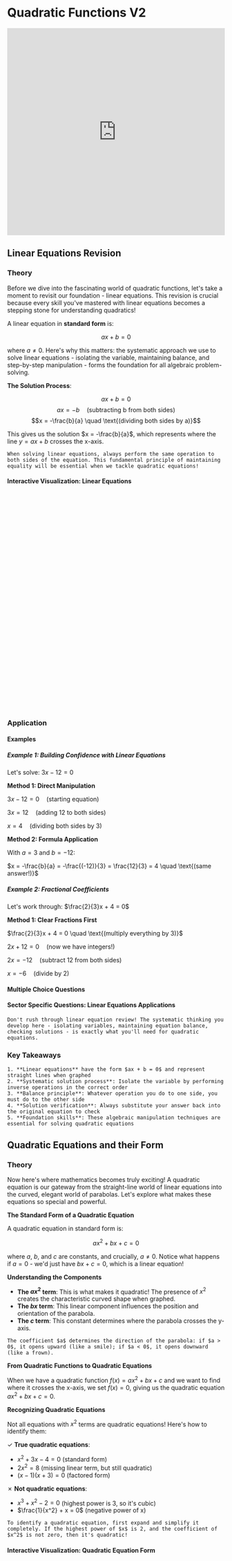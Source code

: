 # Quadratic Functions V2

<iframe 
    src="https://drive.google.com/file/d/1KQdEOxFP1FnUw8zJnDHHblAgbaGw_UCd/preview" 
    width="100%" 
    height="480" 
    frameborder="0" 
    allowfullscreen>
</iframe>

## Linear Equations Revision

### Theory

Before we dive into the fascinating world of quadratic functions, let's take a moment to revisit our foundation - linear equations. This revision is crucial because every skill you've mastered with linear equations becomes a stepping stone for understanding quadratics!

A linear equation in **standard form** is:

$$ax + b = 0$$

where $a \neq 0$. Here's why this matters: the systematic approach we use to solve linear equations - isolating the variable, maintaining balance, and step-by-step manipulation - forms the foundation for all algebraic problem-solving.

**The Solution Process**:

$$ax + b = 0$$
$$ax = -b \quad \text{(subtracting b from both sides)}$$
$$x = -\frac{b}{a} \quad \text{(dividing both sides by a)}$$

This gives us the solution $x = -\frac{b}{a}$, which represents where the line $y = ax + b$ crosses the x-axis.

```{tip}
When solving linear equations, always perform the same operation to both sides of the equation. This fundamental principle of maintaining equality will be essential when we tackle quadratic equations!
```

#### Interactive Visualization: Linear Equations

<div id="linear-equation-container" class="visualization-container" style="height: 500px;"></div>
<script>
document.addEventListener('DOMContentLoaded', function() {
    MathVisualizer.createGraphFromDescription('linear-equation-container', {
        boundingBox: [-5, 5, 5, -5],
        theme: 'light',
        useSequentialColors: true,
        infoBox: {
            title: "Linear Equation",
            lines: [
                {text: "y = ax + b", dynamic: false},
                {text: "a (slope): ${a}", dynamic: true},
                {text: "b (y-intercept): ${b}", dynamic: true},
                {text: "x-intercept: ${a !== 0 ? (-b/a).toFixed(2) : 'Undefined'}", dynamic: true}
            ],
            position: {top: 55, left: 20}
        },
        parametrizedFunctions: [
            {
                expression: 'a*x + b',
                title: 'Linear Function Explorer',
                parameters: {
                    a: { min: -3, max: 3, value: 1, step: 0.1 },
                    b: { min: -5, max: 5, value: 0, step: 0.1 }
                },
                features: []
            }
        ]
    });
});
</script>


### Application

#### Examples

##### Example 1: Building Confidence with Linear Equations
Let's solve: $3x - 12 = 0$

**Method 1: Direct Manipulation**

$3x - 12 = 0 \quad \text{(starting equation)}$

$3x = 12 \quad \text{(adding 12 to both sides)}$

$x = 4 \quad \text{(dividing both sides by 3)}$

**Method 2: Formula Application**

With $a = 3$ and $b = -12$:

$x = -\frac{b}{a} = -\frac{(-12)}{3} = \frac{12}{3} = 4 \quad \text{(same answer!)}$

##### Example 2: Fractional Coefficients
Let's work through: $\frac{2}{3}x + 4 = 0$

**Method 1: Clear Fractions First**

$\frac{2}{3}x + 4 = 0 \quad \text{(multiply everything by 3)}$

$2x + 12 = 0 \quad \text{(now we have integers!)}$

$2x = -12 \quad \text{(subtract 12 from both sides)}$

$x = -6 \quad \text{(divide by 2)}$

#### Multiple Choice Questions

<div id="linear-revision-adaptive-mcq" class="quiz-container"></div>

<script>
document.addEventListener('DOMContentLoaded', function() {
    const adaptiveMCQData = {
        title: "Linear Equations Adaptive Review",
        questions: [
            {
                text: "Solve for x: \\(5x - 15 = 0\\)",
                options: ["\\(x = -3\\)", "\\(x = 3\\)", "\\(x = -15\\)", "\\(x = 5\\)"],
                correctIndex: 1,
                option_explanations: [
                    "Incorrect. Check your signs when moving terms across the equals sign.",
                    "Correct! From \\(5x - 15 = 0\\), we get \\(5x = 15\\), so \\(x = 3\\). This demonstrates proper algebraic manipulation.",
                    "Incorrect. This appears to be a confusion between the constant term and the solution.",
                    "Incorrect. This is the coefficient of x, not the solution."
                ],
                main_topic_index: 0,
                chapter: "algebra",
                subtopic_weights: {
                    "0": 0.9,
                    "1": 0.1
                },
                difficulty_breakdown: {
                    conceptual: 0.2,
                    procedural: 0.4,
                    problem_solving: 0.1,
                    communication: 0.2,
                    memory: 0.3,
                    spatial: 0.0
                },
                overall_difficulty: 0.25,
                prerequisites: []
            }
        ]
    };
    
    if (typeof AdaptiveMCQQuiz !== 'undefined') {
        AdaptiveMCQQuiz.create('linear-revision-adaptive-mcq', adaptiveMCQData);
    } else {
        MCQQuiz.create('linear-revision-adaptive-mcq', adaptiveMCQData);
    }
});
</script>

#### Sector Specific Questions: Linear Equations Applications

<div id="linear-revision-identity-container"></div>

<script>
document.addEventListener('DOMContentLoaded', function() {
    const linearRevisionContent = {
        "title": "Linear Equations: Foundation Applications",
        "intro_content": `<p>Linear equations form the foundation of algebraic problem-solving across all fields. These applications show how the skills we're reviewing appear in real contexts.</p>`,
        "questions": [
            {
                "category": "scientific",
                "title": "Chemistry: Solution Concentration",
                "content": `<p>A chemist needs to find the concentration x (mol/L) when \\(3x - 0.6 = 0\\). What is the concentration?</p>`,
                "answer": `<p>Solving \\(3x - 0.6 = 0\\):</p>
                <p>\\(3x = 0.6\\) (adding 0.6 to both sides)</p>
                <p>\\(x = 0.2\\) mol/L (dividing by 3)</p>
                <p>The solution has a concentration of 0.2 mol/L.</p>`
            },
            {
                "category": "engineering",
                "title": "Electrical: Current Calculation",
                "content": `<p>In a circuit, the voltage equation gives us \\(2I + 8 = 0\\) where I is current in amperes. Find the current.</p>`,
                "answer": `<p>Solving \\(2I + 8 = 0\\):</p>
                <p>\\(2I = -8\\) (subtracting 8 from both sides)</p>
                <p>\\(I = -4\\) amperes (dividing by 2)</p>
                <p>The negative current indicates flow in the opposite direction to our assumed positive direction.</p>`
            },
            {
                "category": "financial",
                "title": "Economics: Break-even Analysis",
                "content": `<p>A company's profit equation is \\(P = 50x - 200\\). At what production level x does the company break even (P = 0)?</p>`,
                "answer": `<p>Setting \\(P = 0\\):</p>
                <p>\\(50x - 200 = 0\\)</p>
                <p>\\(50x = 200\\) (adding 200 to both sides)</p>
                <p>\\(x = 4\\) units (dividing by 50)</p>
                <p>The company breaks even at 4 units of production.</p>`
            },
            {
                "category": "creative",
                "title": "Design: Golden Ratio Approximation",
                "content": `<p>In a design project, we need to solve \\(8x - 13 = 0\\) to find a proportion that approximates the golden ratio. Find x.</p>`,
                "answer": `<p>Solving \\(8x - 13 = 0\\):</p>
                <p>\\(8x = 13\\) (adding 13 to both sides)</p>
                <p>\\(x = \\frac{13}{8} = 1.625\\) (dividing by 8)</p>
                <p>This ratio of 1.625 is close to the golden ratio φ ≈ 1.618, perfect for aesthetic design!</p>`
            }
        ]
    };
    MathQuestionModule.render(linearRevisionContent, 'linear-revision-identity-container');
});
</script>

```{warning}
Don't rush through linear equation review! The systematic thinking you develop here - isolating variables, maintaining equation balance, checking solutions - is exactly what you'll need for quadratic equations.
```

### Key Takeaways

```{important}
1. **Linear equations** have the form $ax + b = 0$ and represent straight lines when graphed
2. **Systematic solution process**: Isolate the variable by performing inverse operations in the correct order
3. **Balance principle**: Whatever operation you do to one side, you must do to the other side
4. **Solution verification**: Always substitute your answer back into the original equation to check
5. **Foundation skills**: These algebraic manipulation techniques are essential for solving quadratic equations
```

## Quadratic Equations and their Form

### Theory

Now here's where mathematics becomes truly exciting! A quadratic equation is our gateway from the straight-line world of linear equations into the curved, elegant world of parabolas. Let's explore what makes these equations so special and powerful.

**The Standard Form of a Quadratic Equation**

A quadratic equation in standard form is:

$$ax^2 + bx + c = 0$$

where $a$, $b$, and $c$ are constants, and crucially, $a \neq 0$. Notice what happens if $a = 0$ - we'd just have $bx + c = 0$, which is a linear equation!

**Understanding the Components**

- **The $ax^2$ term**: This is what makes it quadratic! The presence of $x^2$ creates the characteristic curved shape when graphed.
- **The $bx$ term**: This linear component influences the position and orientation of the parabola.
- **The $c$ term**: This constant determines where the parabola crosses the y-axis.

```{important}
The coefficient $a$ determines the direction of the parabola: if $a > 0$, it opens upward (like a smile); if $a < 0$, it opens downward (like a frown).
```

**From Quadratic Functions to Quadratic Equations**

When we have a quadratic function $f(x) = ax^2 + bx + c$ and we want to find where it crosses the x-axis, we set $f(x) = 0$, giving us the quadratic equation $ax^2 + bx + c = 0$.

**Recognizing Quadratic Equations**

Not all equations with $x^2$ terms are quadratic equations! Here's how to identify them:

✓ **True quadratic equations**:
- $x^2 + 3x - 4 = 0$ (standard form)
- $2x^2 = 8$ (missing linear term, but still quadratic)
- $(x-1)(x+3) = 0$ (factored form)

✗ **Not quadratic equations**:
- $x^3 + x^2 - 2 = 0$ (highest power is 3, so it's cubic)
- $\frac{1}{x^2} + x = 0$ (negative power of x)

```{tip}
To identify a quadratic equation, first expand and simplify it completely. If the highest power of $x$ is 2, and the coefficient of $x^2$ is not zero, then it's quadratic!
```

#### Interactive Visualization: Quadratic Equation Form

<div id="quadratic-form-container" class="visualization-container" style="height: 500px;"></div>

<script>
document.addEventListener('DOMContentLoaded', function() {
    MathVisualizer.createGraphFromDescription('quadratic-form-container', {
        boundingBox: [-5, 5, 5, -5],
        theme: 'light',
        useSequentialColors: true,
        
        infoBox: {
            title: "Quadratic Function",
            lines: [
                {text: "y = ax² + bx + c", dynamic: false},
                {text: "a: ${a}", dynamic: true},
                {text: "b: ${b}", dynamic: true},
                {text: "c: ${c}", dynamic: true},
                {text: "Vertex: (${-b/(2*a)}, ${c-b*b/(4*a)})", dynamic: true}
            ],
            position: {top: 55, left: 20}
        },
        
        parametrizedFunctions: [
            {
                expression: 'a*x^2 + b*x + c',
                title: 'Quadratic Function Explorer',
                parameters: {
                    a: { min: -2, max: 2, value: 1, step: 0.1 },
                    b: { min: -5, max: 5, value: 0, step: 0.1 },
                    c: { min: -5, max: 5, value: 0, step: 0.1 }
                },
                features: ['zeros', 'extrema']
            }
        ]
    });
});
</script>


### Application

#### Examples

##### Example 1: Converting to Standard Form
Let's work through: $(2x - 1)(x + 3) = 5$

**Method 1: Expand then Rearrange**

$(2x - 1)(x + 3) = 5 \quad \text{(expand the left side)}$

$2x^2 + 6x - x - 3 = 5 \quad \text{(using FOIL method)}$

$2x^2 + 5x - 3 = 5 \quad \text{(combining like terms)}$

$2x^2 + 5x - 8 = 0 \quad \text{(subtracting 5 from both sides)}$

Now we have it in standard form with $a = 2$, $b = 5$, $c = -8$.

##### Example 2: Identifying Quadratic Equations  
Let's solve: Is $3x^2 + \frac{2}{x} - 1 = 0$ a quadratic equation?

**Method 1: Analyze the Terms**

$3x^2 + \frac{2}{x} - 1 = 0 \quad \text{(rewrite the fraction)}$

$3x^2 + 2x^{-1} - 1 = 0 \quad \text{(now we can see the powers clearly)}$

This equation contains $x^{-1}$ (a negative power), so it's not a quadratic equation. A true quadratic can only have non-negative integer powers of $x$, with the highest power being 2.

##### Example 3: Hidden Quadratic
Let's work through: $t^4 - 5t^2 + 6 = 0$

**Method 1: Substitution Technique**

$t^4 - 5t^2 + 6 = 0 \quad \text{(let } u = t^2 \text{)}$

$u^2 - 5u + 6 = 0 \quad \text{(now this is quadratic in } u \text{!)}$

This is a clever technique - by substituting $u = t^2$, we transform a quartic (4th degree) equation into a quadratic equation in terms of $u$.

#### Multiple Choice Questions

<div id="quadratic-form-adaptive-mcq" class="quiz-container"></div>

<script>
document.addEventListener('DOMContentLoaded', function() {
    const adaptiveMCQData = {
        title: "Quadratic Form Assessment",
        questions: [
            {
                text: "Which of the following is the standard form of a quadratic equation?",
                options: ["\\(y = mx + b\\)", "\\(ax^2 + bx + c = 0\\)", "\\(a^2 + b^2 = c^2\\)", "\\(\\frac{x}{a} + \\frac{y}{b} = 1\\)"],
                correctIndex: 1,
                option_explanations: [
                    "Incorrect. This is the slope-intercept form of a linear equation.",
                    "Correct! The standard form \\(ax^2 + bx + c = 0\\) where \\(a ≠ 0\\) is the foundation for all quadratic equation solving methods.",
                    "Incorrect. This is the Pythagorean theorem, used in geometry.",
                    "Incorrect. This is the intercept form of a line."
                ],
                main_topic_index: 2,
                chapter: "algebra",
                subtopic_weights: {
                    "2": 1.0
                },
                difficulty_breakdown: {
                    conceptual: 0.3,
                    procedural: 0.1,
                    problem_solving: 0.0,
                    communication: 0.4,
                    memory: 0.5,
                    spatial: 0.0
                },
                overall_difficulty: 0.22,
                prerequisites: [0]
            },
            {
                text: "Convert \\((x-2)(x+5) = 7\\) to standard form.",
                options: ["\\(x^2 + 3x - 10 = 7\\)", "\\(x^2 + 3x - 17 = 0\\)", "\\(x^2 + 3x + 3 = 0\\)", "\\(x^2 - 3x - 17 = 0\\)"],
                correctIndex: 1,
                option_explanations: [
                    "Incorrect. You expanded correctly but forgot to move the 7 to the left side.",
                    "Correct! Expanding gives \\(x^2 + 3x - 10 = 7\\), then subtracting 7 from both sides gives \\(x^2 + 3x - 17 = 0\\).",
                    "Incorrect. Check your expansion: \\((x-2)(x+5) = x^2 + 5x - 2x - 10 = x^2 + 3x - 10\\).",
                    "Incorrect. The middle term should be +3x, not -3x."
                ],
                main_topic_index: 2,
                chapter: "algebra", 
                subtopic_weights: {
                    "2": 0.7,
                    "0": 0.3
                },
                difficulty_breakdown: {
                    conceptual: 0.3,
                    procedural: 0.6,
                    problem_solving: 0.4,
                    communication: 0.2,
                    memory: 0.3,
                    spatial: 0.0
                },
                overall_difficulty: 0.35,
                prerequisites: [0]
            }
        ]
    };
    
    if (typeof AdaptiveMCQQuiz !== 'undefined') {
        AdaptiveMCQQuiz.create('quadratic-form-adaptive-mcq', adaptiveMCQData);
    } else {
        MCQQuiz.create('quadratic-form-adaptive-mcq', adaptiveMCQData);
    }
});
</script>

#### Sector Specific Questions: Quadratic Form Applications

<div id="quadratic-form-identity-container"></div>

<script>
document.addEventListener('DOMContentLoaded', function() {
    const quadraticFormContent = {
        "title": "Quadratic Equation Form: Real-World Recognition",
        "intro_content": `<p>Recognizing when a problem leads to a quadratic equation is a crucial skill. These applications show how quadratic forms appear naturally in various fields.</p>`,
        "questions": [
            {
                "category": "scientific",
                "title": "Physics: Projectile Motion",
                "content": `<p>A ball's height equation is \\(h = -4.9t^2 + 20t + 2\\). To find when it hits the ground, we set h = 0. Write this in standard form.</p>`,
                "answer": `<p>Setting \\(h = 0\\):</p>
                <p>\\(-4.9t^2 + 20t + 2 = 0\\)</p>
                <p>This is already in standard form with:</p>
                <p>\\(a = -4.9\\), \\(b = 20\\), \\(c = 2\\)</p>
                <p>The negative coefficient of \\(t^2\\) confirms this models projectile motion under gravity.</p>`
            },
            {
                "category": "engineering",
                "title": "Structural: Beam Deflection",
                "content": `<p>A beam's deflection follows \\(d = 0.001x^2 - 0.1x\\) where x is distance. To find zero deflection points, convert to standard form.</p>`,
                "answer": `<p>Setting \\(d = 0\\):</p>
                <p>\\(0.001x^2 - 0.1x = 0\\)</p>
                <p>\\(0.001x^2 - 0.1x + 0 = 0\\)</p>
                <p>Standard form: \\(a = 0.001\\), \\(b = -0.1\\), \\(c = 0\\)</p>
                <p>Note that \\(c = 0\\) means the beam has zero deflection at x = 0.</p>`
            },
            {
                "category": "financial",
                "title": "Economics: Revenue Optimization",
                "content": `<p>Revenue follows \\(R = p(100 - 2p)\\) where p is price. To find break-even (R = 50), write the resulting equation in standard form.</p>`,
                "answer": `<p>First expand: \\(R = 100p - 2p^2\\)</p>
                <p>Setting \\(R = 50\\):</p>
                <p>\\(100p - 2p^2 = 50\\)</p>
                <p>\\(-2p^2 + 100p - 50 = 0\\)</p>
                <p>Standard form: \\(a = -2\\), \\(b = 100\\), \\(c = -50\\)</p>
                <p>We can simplify by dividing by -2: \\(p^2 - 50p + 25 = 0\\)</p>`
            },
            {
                "category": "creative",
                "title": "Art: Parabolic Garden Design",
                "content": `<p>An artist designs a parabolic garden border where width w and length l follow \\(w = l^2 - 6l + 9\\). To find when w = 1, write in standard form.</p>`,
                "answer": `<p>Setting \\(w = 1\\):</p>
                <p>\\(l^2 - 6l + 9 = 1\\)</p>
                <p>\\(l^2 - 6l + 9 - 1 = 0\\)</p>
                <p>\\(l^2 - 6l + 8 = 0\\)</p>
                <p>Standard form: \\(a = 1\\), \\(b = -6\\), \\(c = 8\\)</p>
                <p>This equation will help find the garden dimensions for the desired width.</p>`
            }
        ]
    };
    MathQuestionModule.render(quadraticFormContent, 'quadratic-form-identity-container');
});
</script>

```{note}
The standard form $ax^2 + bx + c = 0$ is more than just a format - it's the launching pad for all quadratic solution methods. Getting comfortable with converting equations to this form will save you time and reduce errors throughout this topic.
```

### Key Takeaways

```{important}
1. **Standard form** is $ax^2 + bx + c = 0$ where $a ≠ 0$ is the essential requirement
2. **Coefficient significance**: $a$ determines parabola direction, $b$ affects position, $c$ is the y-intercept
3. **Conversion skills**: Always expand, simplify, and rearrange to get equations in standard form
4. **Recognition patterns**: Look for $x^2$ as the highest power with integer exponents only
5. **Foundation for solutions**: Standard form enables all quadratic solving methods
6. **Real-world appearance**: Quadratic equations naturally model projectile motion, optimization, and curved relationships
```

## Factorizing Quadratic Equations by Inspection

### Theory

Now let's explore one of the most elegant methods for solving quadratic equations - factorization by inspection! This method is like finding the perfect key for a lock - when it works, it's incredibly satisfying and efficient.

**The Foundation: Zero Product Property**

The power of factorization lies in a fundamental property: if $A \times B = 0$, then either $A = 0$ or $B = 0$ (or both). This means if we can write our quadratic as a product of two factors equal to zero, we can solve it immediately!

**When $a = 1$: The Simpler Case**

For equations like $x^2 + bx + c = 0$, we look for two numbers that:
- **Multiply** to give $c$ (the constant term)
- **Add** to give $b$ (the coefficient of $x$)

If we find such numbers $p$ and $q$, then:
$$x^2 + bx + c = (x + p)(x + q)$$

**When $a ≠ 1$: The Challenging Case** 

For equations like $ax^2 + bx + c = 0$ where $a ≠ 1$, we look for two numbers that:
- **Multiply** to give $ac$ (product of first and last coefficients)
- **Add** to give $b$ (the middle coefficient)

```{tip}
Start with factorization when you see "nice" integer coefficients, especially when $a = 1$. This method is often the fastest when it works!
```

**Strategic Approach**

1. **Check for common factors first** - factor out any common terms
2. **Identify the type** - is $a = 1$ or $a ≠ 1$?
3. **Find the number pair** using the appropriate rule
4. **Write the factors** and solve using the zero product property
5. **Always verify** your solutions in the original equation

```{warning}
Factorization doesn't always work with integer factors! If you can't find suitable integers quickly, move to completing the square or the quadratic formula.
```


### Application

#### Examples

##### Example 1: Factorization when $a = 1$
Let's solve: $x^2 + 7x + 12 = 0$

**Method 1: Find the Number Pair**

We need two numbers that multiply to 12 and add to 7.

$x^2 + 7x + 12 = 0 \quad \text{(factors of 12: 1×12, 2×6, 3×4)}$

$x^2 + 7x + 12 = 0 \quad \text{(which pair adds to 7? That's 3 and 4!)}$

$(x + 3)(x + 4) = 0 \quad \text{(factored form)}$

$x + 3 = 0 \text{ or } x + 4 = 0 \quad \text{(zero product property)}$

$x = -3 \text{ or } x = -4 \quad \text{(our solutions)}$

##### Example 2: Factorization when $a ≠ 1$
Let's work through: $6x^2 + 7x + 2 = 0$

**Method 1: Find Factors of $ac$**

We need two numbers that multiply to $ac = 6 × 2 = 12$ and add to $b = 7$.

$6x^2 + 7x + 2 = 0 \quad \text{(factors of 12: 1×12, 2×6, 3×4)}$

$6x^2 + 7x + 2 = 0 \quad \text{(which pair adds to 7? That's 3 and 4!)}$

$6x^2 + 3x + 4x + 2 = 0 \quad \text{(split the middle term)}$

$3x(2x + 1) + 2(2x + 1) = 0 \quad \text{(factor by grouping)}$

$(3x + 2)(2x + 1) = 0 \quad \text{(factored form)}$

$3x + 2 = 0 \text{ or } 2x + 1 = 0 \quad \text{(zero product property)}$

$x = -\frac{2}{3} \text{ or } x = -\frac{1}{2} \quad \text{(our solutions)}$

##### Example 3: When Factorization Doesn't Work Nicely
Let's solve: $x^2 + 3x + 1 = 0$

**Method 1: Attempt Factorization**

We need two numbers that multiply to 1 and add to 3.

$x^2 + 3x + 1 = 0 \quad \text{(factors of 1: only 1×1)}$

$x^2 + 3x + 1 = 0 \quad \text{(but 1 + 1 = 2, not 3!)}$

Since we can't find integer factors, this equation requires the quadratic formula or completing the square. This shows that factorization has limitations!

#### Multiple Choice Questions

<div id="factorization-adaptive-mcq" class="quiz-container"></div>

<script>
document.addEventListener('DOMContentLoaded', function() {
    const adaptiveMCQData = {
        title: "Factorization Method Assessment",
        questions: [
            {
                text: "Solve by factorization: \\(x^2 - 5x + 6 = 0\\)",
                options: ["\\(x = 2\\) or \\(x = 3\\)", "\\(x = -2\\) or \\(x = -3\\)", "\\(x = 1\\) or \\(x = 6\\)", "\\(x = -1\\) or \\(x = -6\\)"],
                correctIndex: 0,
                option_explanations: [
                    "Correct! We need two numbers that multiply to 6 and add to -5. That's -2 and -3, giving us \\((x-2)(x-3) = 0\\), so \\(x = 2\\) or \\(x = 3\\).",
                    "Incorrect. Check the signs carefully. When factoring \\(x^2 - 5x + 6\\), we get \\((x-2)(x-3)\\), not \\((x+2)(x+3)\\).",
                    "Incorrect. While 1×6 = 6, we need the numbers to add to -5, and 1 + 6 = 7.",
                    "Incorrect. These would give us \\((x+1)(x+6) = x^2 + 7x + 6\\), which is different from our equation."
                ],
                main_topic_index: 6,
                chapter: "algebra",
                subtopic_weights: {
                    "6": 0.8,
                    "2": 0.2
                },
                difficulty_breakdown: {
                    conceptual: 0.4,
                    procedural: 0.5,
                    problem_solving: 0.5,
                    communication: 0.2,
                    memory: 0.3,
                    spatial: 0.0
                },
                overall_difficulty: 0.38,
                prerequisites: [0, 2]
            },
            {
                text: "Which quadratic can be factored as \\((2x-1)(x+3)\\)?",
                options: ["\\(2x^2 + 5x - 3 = 0\\)", "\\(2x^2 - 5x - 3 = 0\\)", "\\(2x^2 + 7x - 3 = 0\\)", "\\(2x^2 - 7x + 3 = 0\\)"],
                correctIndex: 0,
                option_explanations: [
                    "Correct! Expanding \\((2x-1)(x+3)\\) gives \\(2x^2 + 6x - x - 3 = 2x^2 + 5x - 3\\).",
                    "Incorrect. Check your expansion of \\((2x-1)(x+3)\\). The middle term should be +5x, not -5x.",
                    "Incorrect. This would require the middle term to be +7x, but \\((2x-1)(x+3)\\) gives +5x.",
                    "Incorrect. This has all wrong signs. Double-check your expansion using FOIL method."
                ],
                main_topic_index: 7,
                chapter: "algebra",
                subtopic_weights: {
                    "7": 0.6,
                    "6": 0.3,
                    "2": 0.1
                },
                difficulty_breakdown: {
                    conceptual: 0.3,
                    procedural: 0.6,
                    problem_solving: 0.4,
                    communication: 0.3,
                    memory: 0.4,
                    spatial: 0.0
                },
                overall_difficulty: 0.4,
                prerequisites: [2, 6]
            }
        ]
    };
    
    if (typeof AdaptiveMCQQuiz !== 'undefined') {
        AdaptiveMCQQuiz.create('factorization-adaptive-mcq', adaptiveMCQData);
    } else {
        MCQQuiz.create('factorization-adaptive-mcq', adaptiveMCQData);
    }
});
</script>

#### Sector Specific Questions: Factorization Applications

<div id="factorization-identity-container"></div>

<script>
document.addEventListener('DOMContentLoaded', function() {
    const factorizationContent = {
        "title": "Factorization Method: Practical Problem Solving",
        "intro_content": `<p>Factorization is particularly useful when problems naturally lead to "nice" integer solutions. These applications show when this elegant method shines.</p>`,
        "questions": [
            {
                "category": "scientific",
                "title": "Biology: Population Growth",
                "content": `<p>A bacterial population follows \\(P = t^2 + 8t + 15\\) (thousands) after t hours. When does the population reach 31 thousand?</p>`,
                "answer": `<p>Setting \\(P = 31\\):</p>
                <p>\\(t^2 + 8t + 15 = 31\\)</p>
                <p>\\(t^2 + 8t - 16 = 0\\)</p>
                <p>We need two numbers that multiply to -16 and add to 8. That's -2 and 8 won't work... Let's try a different approach since this doesn't factor nicely with integers.</p>
                <p>Actually, let me recalculate: \\(t^2 + 8t + 15 - 31 = t^2 + 8t - 16 = 0\\)</p>
                <p>This requires the quadratic formula, showing factorization's limitations in real-world problems.</p>`
            },
            {
                "category": "engineering",
                "title": "Mechanical: Area Optimization",
                "content": `<p>A rectangular component has area \\(A = x^2 + 5x + 6\\) cm². For what dimensions x does the area equal zero (theoretical boundary)?</p>`,
                "answer": `<p>Setting \\(A = 0\\):</p>
                <p>\\(x^2 + 5x + 6 = 0\\)</p>
                <p>We need two numbers that multiply to 6 and add to 5: that's 2 and 3.</p>
                <p>\\((x + 2)(x + 3) = 0\\)</p>
                <p>\\(x = -2\\) or \\(x = -3\\)</p>
                <p>Since dimensions can't be negative, this tells us the area function's mathematical behavior, helping engineers understand the component's design limits.</p>`
            },
            {
                "category": "financial",
                "title": "Business: Profit Analysis",
                "content": `<p>A company's profit model is \\(P = x^2 - 9x + 20\\) thousand euros for x hundred units. When is the profit zero (break-even)?</p>`,
                "answer": `<p>Setting \\(P = 0\\):</p>
                <p>\\(x^2 - 9x + 20 = 0\\)</p>
                <p>We need two numbers that multiply to 20 and add to -9: that's -4 and -5.</p>
                <p>\\((x - 4)(x - 5) = 0\\)</p>
                <p>\\(x = 4\\) or \\(x = 5\\)</p>
                <p>Break-even occurs at 400 units and 500 units. The company is profitable between these production levels.</p>`
            },
            {
                "category": "creative",
                "title": "Architecture: Arch Design",
                "content": `<p>A decorative arch follows \\(h = -x^2 + 6x - 8\\) meters high. At what horizontal positions x does the arch touch the ground (h = 0)?</p>`,
                "answer": `<p>Setting \\(h = 0\\):</p>
                <p>\\(-x^2 + 6x - 8 = 0\\)</p>
                <p>\\(x^2 - 6x + 8 = 0\\) (multiplying by -1)</p>
                <p>We need two numbers that multiply to 8 and add to -6: that's -2 and -4.</p>
                <p>\\((x - 2)(x - 4) = 0\\)</p>
                <p>\\(x = 2\\) or \\(x = 4\\)</p>
                <p>The arch touches the ground at x = 2m and x = 4m, creating a 2-meter span.</p>`
            }
        ]
    };
    MathQuestionModule.render(factorizationContent, 'factorization-identity-container');
});
</script>

```{seealso}
Factorization connects beautifully to polynomial theory and will reappear when you study cubic equations, rational functions, and even complex numbers. The zero product property is fundamental across all of algebra!
```

### Key Takeaways

```{important}
1. **Zero product property** is the foundation: if $A × B = 0$, then $A = 0$ or $B = 0$
2. **When $a = 1$**: Find two numbers that multiply to $c$ and add to $b$
3. **When $a ≠ 1$**: Find two numbers that multiply to $ac$ and add to $b$, then use grouping
4. **Efficiency advantage**: Factorization is the fastest method when it works with integer factors
5. **Limitation awareness**: Not all quadratics factor nicely - be ready to switch methods
6. **Always verify**: Check your solutions by substituting back into the original equation
```

## Deriving and Using the Quadratic Formula

### Theory

Welcome to one of mathematics' most powerful and reliable tools - the quadratic formula! This beautiful equation can solve ANY quadratic equation, making it the "universal key" for quadratic problems. Let's explore how this formula is born from completing the square and why it's so incredibly useful.

**The Journey to the Formula**

The quadratic formula doesn't just appear from nowhere - it's derived by completing the square on the general form $ax^2 + bx + c = 0$. Let's see this elegant derivation:

Starting with: $ax^2 + bx + c = 0$

$ax^2 + bx = -c \quad \text{(moving the constant)}$

$x^2 + \frac{b}{a}x = -\frac{c}{a} \quad \text{(dividing by a)}$

Now we complete the square by adding $\left(\frac{b}{2a}\right)^2$ to both sides:

$x^2 + \frac{b}{a}x + \left(\frac{b}{2a}\right)^2 = -\frac{c}{a} + \left(\frac{b}{2a}\right)^2$

$\left(x + \frac{b}{2a}\right)^2 = -\frac{c}{a} + \frac{b^2}{4a^2} \quad \text{(perfect square on left)}$

$\left(x + \frac{b}{2a}\right)^2 = \frac{-4ac + b^2}{4a^2} = \frac{b^2 - 4ac}{4a^2}$

Taking square roots of both sides:

$x + \frac{b}{2a} = \pm\frac{\sqrt{b^2 - 4ac}}{2a}$

$x = -\frac{b}{2a} \pm \frac{\sqrt{b^2 - 4ac}}{2a}$

**The Quadratic Formula**:

$$x = \frac{-b \pm \sqrt{b^2 - 4ac}}{2a}$$

```{important}
The quadratic formula $x = \frac{-b \pm \sqrt{b^2 - 4ac}}{2a}$ works for ANY quadratic equation in the form $ax^2 + bx + c = 0$ where $a ≠ 0$.
```

**Understanding the Components**

- **$-b$**: This centers the formula around the axis of symmetry
- **$\pm$**: This gives us both roots (the parabola typically crosses the x-axis at two points)
- **$b^2 - 4ac$**: This is the discriminant - it determines the nature of the roots
- **$2a$**: This accounts for the parabola's width and orientation

**When to Use the Quadratic Formula**

✓ **Always works** - unlike factorization, which only works for some equations
✓ **Decimal coefficients** - handles non-integer coefficients perfectly  
✓ **Irrational solutions** - gives exact answers using radicals
✓ **Complex solutions** - works even when solutions aren't real numbers

```{tip}
Memorize the quadratic formula! It's worth investing time to know it by heart: "x equals negative b plus or minus the square root of b squared minus four a c, all over two a."
```

#### Interactive Visualization: Quadratic Formula Explorer

<div id="quadratic-formula-container" class="visualization-container" style="height: 500px;"></div>

<script>
document.addEventListener('DOMContentLoaded', function() {
    MathVisualizer.createGraphFromDescription('quadratic-formula-container', {
        boundingBox: [-5, 5, 5, -5],
        theme: 'light',
        useSequentialColors: true,
        
        infoBox: {
            title: "Quadratic Formula",
            lines: [
                {text: "Equation: ax² + bx + c = 0", dynamic: false},
                {text: "a: ${a}", dynamic: true},
                {text: "b: ${b}", dynamic: true},
                {text: "c: ${c}", dynamic: true},
                {text: "Discriminant: ${b*b - 4*a*c}", dynamic: true},
                {text: "Roots: ${(-b+Math.sqrt(b*b-4*a*c))/(2*a)} and ${(-b-Math.sqrt(b*b-4*a*c))/(2*a)}", dynamic: true}
            ],
            position: {top: 55, left: 20}
        },
        
        parametrizedFunctions: [
            {
                expression: 'a*x^2 + b*x + c',
                title: 'Quadratic Formula Explorer',
                parameters: {
                    a: { min: -2, max: 2, value: 1, step: 0.1 },
                    b: { min: -5, max: 5, value: -2, step: 0.1 },
                    c: { min: -5, max: 5, value: -3, step: 0.1 }
                },
                features: ['zeros', 'extrema']
            }
        ]
    });
});
</script>


### Application

#### Examples

##### Example 1: Standard Application
Let's solve: $2x^2 + 5x - 3 = 0$

**Method 1: Apply the Quadratic Formula**

We identify: $a = 2$, $b = 5$, $c = -3$

$x = \frac{-b \pm \sqrt{b^2 - 4ac}}{2a} \quad \text{(substitute our values)}$

$x = \frac{-5 \pm \sqrt{5^2 - 4(2)(-3)}}{2(2)} \quad \text{(calculate discriminant)}$

$x = \frac{-5 \pm \sqrt{25 + 24}}{4} \quad \text{(simplify under radical)}$

$x = \frac{-5 \pm \sqrt{49}}{4} = \frac{-5 \pm 7}{4} \quad \text{(perfect square!)}$

$x = \frac{-5 + 7}{4} = \frac{2}{4} = \frac{1}{2} \text{ or } x = \frac{-5 - 7}{4} = \frac{-12}{4} = -3$

##### Example 2: Irrational Solutions
Let's work through: $x^2 + 4x + 1 = 0$

**Method 1: Quadratic Formula with Irrational Result**

We identify: $a = 1$, $b = 4$, $c = 1$

$x = \frac{-4 \pm \sqrt{4^2 - 4(1)(1)}}{2(1)} \quad \text{(substitute values)}$

$x = \frac{-4 \pm \sqrt{16 - 4}}{2} \quad \text{(calculate discriminant)}$

$x = \frac{-4 \pm \sqrt{12}}{2} \quad \text{(simplify radical)}$

$x = \frac{-4 \pm 2\sqrt{3}}{2} = -2 \pm \sqrt{3} \quad \text{(exact solutions)}$

So $x = -2 + \sqrt{3} \approx -0.27$ or $x = -2 - \sqrt{3} \approx -3.73$

##### Example 3: No Real Solutions  
Let's solve: $x^2 + 2x + 5 = 0$

**Method 1: Recognizing Complex Solutions**

We identify: $a = 1$, $b = 2$, $c = 5$

$x = \frac{-2 \pm \sqrt{2^2 - 4(1)(5)}}{2(1)} \quad \text{(substitute values)}$

$x = \frac{-2 \pm \sqrt{4 - 20}}{2} \quad \text{(calculate discriminant)}$

$x = \frac{-2 \pm \sqrt{-16}}{2} \quad \text{(negative under radical!)}$

Since we have $\sqrt{-16}$, this equation has no real solutions. The graph of $y = x^2 + 2x + 5$ never crosses the x-axis.

#### Multiple Choice Questions

<div id="quadratic-formula-adaptive-mcq" class="quiz-container"></div>

<script>
document.addEventListener('DOMContentLoaded', function() {
    const adaptiveMCQData = {
        title: "Quadratic Formula Mastery Assessment",
        questions: [
            {
                text: "Using the quadratic formula, solve \\(3x^2 - 7x + 2 = 0\\)",
                options: ["\\(x = \\frac{1}{3}\\) or \\(x = 2\\)", "\\(x = \\frac{7 \\pm \\sqrt{25}}{6}\\)", "\\(x = \\frac{7 \\pm 5}{6}\\)", "All of the above"],
                correctIndex: 3,
                option_explanations: [
                    "This is correct when simplified, but let's see the full working.",
                    "This shows the intermediate step correctly: \\(x = \\frac{7 \\pm \\sqrt{49-24}}{6} = \\frac{7 \\pm \\sqrt{25}}{6}\\)",
                    "This is the next step: \\(\\sqrt{25} = 5\\), so \\(x = \\frac{7 \\pm 5}{6}\\)",
                    "Correct! All options show different stages of the same correct solution: \\(x = \\frac{7+5}{6} = 2\\) or \\(x = \\frac{7-5}{6} = \\frac{1}{3}\\)"
                ],
                main_topic_index: 15,
                chapter: "algebra",
                subtopic_weights: {
                    "15": 0.8,
                    "14": 0.2
                },
                difficulty_breakdown: {
                    conceptual: 0.4,
                    procedural: 0.7,
                    problem_solving: 0.5,
                    communication: 0.4,
                    memory: 0.6,
                    spatial: 0.0
                },
                overall_difficulty: 0.52,
                prerequisites: [2, 14]
            },
            {
                text: "For which equation would the quadratic formula give complex (non-real) solutions?",
                options: ["\\(x^2 - 4x + 3 = 0\\)", "\\(x^2 - 4x + 4 = 0\\)", "\\(x^2 - 4x + 5 = 0\\)", "\\(x^2 - 4x + 2 = 0\\)"],
                correctIndex: 2,
                option_explanations: [
                    "Incorrect. Here \\(\\Delta = 16 - 12 = 4 > 0\\), giving two real solutions.",
                    "Incorrect. Here \\(\\Delta = 16 - 16 = 0\\), giving one repeated real solution.",
                    "Correct! Here \\(\\Delta = 16 - 20 = -4 < 0\\), so we get \\(\\sqrt{-4}\\) which leads to complex solutions.",
                    "Incorrect. Here \\(\\Delta = 16 - 8 = 8 > 0\\), giving two real (irrational) solutions."
                ],
                main_topic_index: 15,
                chapter: "algebra",
                subtopic_weights: {
                    "15": 0.6,
                    "17": 0.4
                },
                difficulty_breakdown: {
                    conceptual: 0.6,
                    procedural: 0.4,
                    problem_solving: 0.5,
                    communication: 0.3,
                    memory: 0.5,
                    spatial: 0.0
                },
                overall_difficulty: 0.47,
                prerequisites: [2, 17]
            }
        ]
    };
    
    if (typeof AdaptiveMCQQuiz !== 'undefined') {
        AdaptiveMCQQuiz.create('quadratic-formula-adaptive-mcq', adaptiveMCQData);
    } else {
        MCQQuiz.create('quadratic-formula-adaptive-mcq', adaptiveMCQData);
    }
});
</script>

#### Sector Specific Questions: Quadratic Formula Applications

<div id="quadratic-formula-identity-container"></div>

<script>
document.addEventListener('DOMContentLoaded', function() {
    const quadraticFormulaContent = {
        "title": "Quadratic Formula: Universal Problem Solver", 
        "intro_content": `<p>The quadratic formula's universal applicability makes it essential for real-world problems with complex coefficients or irrational solutions.</p>`,
        "questions": [
            {
                "category": "scientific",
                "title": "Chemistry: Reaction Kinetics", 
                "content": `<p>A reaction rate follows \\(0.5t^2 - 3t + 2.8 = 0\\) where t is time in minutes. When does the reaction reach equilibrium (rate = 0)?</p>`,
                "answer": `<p>Using the quadratic formula with \\(a = 0.5\\), \\(b = -3\\), \\(c = 2.8\\):</p>
                <p>\\(t = \\frac{3 \\pm \\sqrt{9 - 4(0.5)(2.8)}}{2(0.5)} = \\frac{3 \\pm \\sqrt{9 - 5.6}}{1}\\)</p>
                <p>\\(t = \\frac{3 \\pm \\sqrt{3.4}}{1} = 3 \\pm 1.84\\)</p>
                <p>\\(t = 4.84\\) minutes or \\(t = 1.16\\) minutes</p>
                <p>The reaction reaches equilibrium at two time points, showing a complex kinetic behavior.</p>`
            },
            {
                "category": "engineering",
                "title": "Aerospace: Trajectory Optimization",
                "content": `<p>A satellite's altitude adjustment requires solving \\(2.5h^2 + 15h - 100 = 0\\) where h is the change in height (km). Find the required adjustments.</p>`,
                "answer": `<p>Using the quadratic formula with \\(a = 2.5\\), \\(b = 15\\), \\(c = -100\\):</p>
                <p>\\(h = \\frac{-15 \\pm \\sqrt{225 - 4(2.5)(-100)}}{2(2.5)}\\)</p>
                <p>\\(h = \\frac{-15 \\pm \\sqrt{225 + 1000}}{5} = \\frac{-15 \\pm \\sqrt{1225}}{5}\\)</p>
                <p>\\(h = \\frac{-15 \\pm 35}{5}\\)</p>
                <p>\\(h = 4\\) km or \\(h = -10\\) km</p>
                <p>The satellite can adjust by +4 km or -10 km to achieve the desired orbital parameters.</p>`
            },
            {
                "category": "financial",
                "title": "Investment: Compound Growth",
                "content": `<p>An investment model gives \\(0.02r^2 + 0.5r - 12 = 0\\) where r is the annual return rate (%). Find the required return rates.</p>`,
                "answer": `<p>Using the quadratic formula with \\(a = 0.02\\), \\(b = 0.5\\), \\(c = -12\\):</p>
                <p>\\(r = \\frac{-0.5 \\pm \\sqrt{0.25 - 4(0.02)(-12)}}{2(0.02)}\\)</p>
                <p>\\(r = \\frac{-0.5 \\pm \\sqrt{0.25 + 0.96}}{0.04} = \\frac{-0.5 \\pm \\sqrt{1.21}}{0.04}\\)</p>
                <p>\\(r = \\frac{-0.5 \\pm 1.1}{0.04}\\)</p>
                <p>\\(r = 15\\)% or \\(r = -40\\)%</p>
                <p>A 15% return rate works; the -40% solution is economically meaningless, showing how math must be interpreted in context.</p>`
            },
            {
                "category": "creative",
                "title": "Photography: Lens Optimization",
                "content": `<p>A photographer's depth-of-field equation is \\(f^2 - 8f + 12.25 = 0\\) where f is the f-stop setting. Find the optimal f-stop values.</p>`,
                "answer": `<p>Using the quadratic formula with \\(a = 1\\), \\(b = -8\\), \\(c = 12.25\\):</p>
                <p>\\(f = \\frac{8 \\pm \\sqrt{64 - 4(1)(12.25)}}{2}\\)</p>
                <p>\\(f = \\frac{8 \\pm \\sqrt{64 - 49}}{2} = \\frac{8 \\pm \\sqrt{15}}{2}\\)</p>
                <p>\\(f = \\frac{8 \\pm 3.87}{2}\\)</p>
                <p>\\(f = 5.94\\) or \\(f = 2.06\\)</p>
                <p>The optimal f-stops are approximately f/2.1 and f/5.9, giving the photographer two distinct depth-of-field options.</p>`
            }
        ]
    };
    MathQuestionModule.render(quadraticFormulaContent, 'quadratic-formula-identity-container');
});
</script>

```{note}
The quadratic formula connects beautifully to many advanced topics: it leads naturally to complex numbers, connects to the discriminant (our next topic), and forms the foundation for understanding polynomial equations in general.
```

### Key Takeaways

```{important}
1. **Universal solver**: The quadratic formula $x = \frac{-b \pm \sqrt{b^2 - 4ac}}{2a}$ works for ANY quadratic equation
2. **Derived from completing the square**: Understanding the derivation helps you remember and trust the formula
3. **Handles all cases**: Works when factorization fails, especially with decimal coefficients or irrational solutions
4. **Exact answers**: Gives precise results using radicals rather than decimal approximations
5. **Memorization essential**: This formula is worth committing to memory for lifelong use
6. **Real-world power**: Indispensable for engineering, science, and complex problem-solving where "nice" integer solutions are rare
```

## The Discriminant and Nature of Roots

### Theory

Now let's explore the discriminant - a powerful mathematical detective that can tell us everything about a quadratic equation's solutions before we even solve it! The discriminant is the expression under the square root in the quadratic formula, and it holds the key to understanding the nature of solutions.

**The Discriminant Formula**

For any quadratic equation $ax^2 + bx + c = 0$, the discriminant is:

$$\Delta = b^2 - 4ac$$

(The symbol $\Delta$ is the Greek letter "delta," commonly used for the discriminant.)

**The Three Cases: A Complete Classification**

The discriminant completely determines what kinds of solutions we'll get:

**Case 1: $\Delta > 0$ (Positive Discriminant)**
- **Two distinct real roots**
- The parabola crosses the x-axis at two different points
- We get two different rational or irrational solutions
- Example: $x^2 - 5x + 6 = 0$ has $\Delta = 25 - 24 = 1 > 0$

**Case 2: $\Delta = 0$ (Zero Discriminant)**  
- **One repeated real root** (also called a "double root")
- The parabola touches the x-axis at exactly one point (the vertex)
- We get one solution that appears twice
- Example: $x^2 - 4x + 4 = 0$ has $\Delta = 16 - 16 = 0$

**Case 3: $\Delta < 0$ (Negative Discriminant)**
- **No real roots** (two complex conjugate roots)
- The parabola doesn't touch the x-axis at all
- We get complex solutions involving $i = \sqrt{-1}$
- Example: $x^2 + x + 1 = 0$ has $\Delta = 1 - 4 = -3 < 0$

```{important}
The discriminant $\Delta = b^2 - 4ac$ is like a mathematical crystal ball - it predicts the nature of solutions before you solve the equation!
```

**Special Case: Perfect Square Discriminants**

When $\Delta$ is a perfect square (like 0, 1, 4, 9, 16, ...), the quadratic equation has rational solutions. This often means the equation can be factored with integer coefficients!

**Geometric Interpretation**

The discriminant directly relates to the graph of $y = ax^2 + bx + c$:
- $\Delta > 0$: Graph crosses x-axis twice
- $\Delta = 0$: Graph touches x-axis once (vertex on x-axis)  
- $\Delta < 0$: Graph doesn't touch x-axis

```{tip}
Calculate the discriminant first when analyzing quadratic equations! It immediately tells you what type of solutions to expect and which solution method might be most efficient.
```

**Connection to Other Concepts**

The discriminant connects to several important ideas:
- **Factorization**: If $\Delta$ is a perfect square, factorization often works
- **Vertex**: When $\Delta = 0$, the vertex lies on the x-axis
- **Optimization**: In real-world problems, $\Delta = 0$ often represents optimal conditions
- **Complex numbers**: Negative discriminants introduce complex solutions

```{warning}
Be careful with signs when calculating $b^2 - 4ac$! The most common error is incorrectly handling negative values of $b$ or $c$.
```


### Application

#### Examples

##### Example 1: Analyzing Without Solving
Let's analyze: $2x^2 - 7x + 3 = 0$

**Method 1: Discriminant Analysis**

We identify: $a = 2$, $b = -7$, $c = 3$

$\Delta = b^2 - 4ac \quad \text{(apply discriminant formula)}$

$\Delta = (-7)^2 - 4(2)(3) \quad \text{(substitute values carefully)}$

$\Delta = 49 - 24 = 25 \quad \text{(calculate)}$

Since $\Delta = 25 > 0$ and $25 = 5^2$ (perfect square), this equation has two distinct rational roots. We know without solving that factorization will work nicely!

##### Example 2: Vertex on x-axis
Let's work through: $x^2 + 6x + 9 = 0$

**Method 1: Recognizing Special Cases**

We identify: $a = 1$, $b = 6$, $c = 9$

$\Delta = 6^2 - 4(1)(9) \quad \text{(calculate discriminant)}$

$\Delta = 36 - 36 = 0 \quad \text{(zero discriminant!)}$

Since $\Delta = 0$, this equation has one repeated real root. The parabola $y = x^2 + 6x + 9$ touches the x-axis at exactly one point. Notice that this factors as $(x + 3)^2 = 0$, giving $x = -3$ twice.

##### Example 3: No Real Solutions
Let's solve: $3x^2 + 2x + 5 = 0$

**Method 1: Discriminant First**

We identify: $a = 3$, $b = 2$, $c = 5$

$\Delta = 2^2 - 4(3)(5) \quad \text{(calculate discriminant)}$

$\Delta = 4 - 60 = -56 \quad \text{(negative discriminant)}$

Since $\Delta = -56 < 0$, this equation has no real solutions. The parabola $y = 3x^2 + 2x + 5$ never crosses the x-axis. In the complex number system, the solutions would involve $\sqrt{-56} = 2i\sqrt{14}$.

#### Multiple Choice Questions

<div id="discriminant-adaptive-mcq" class="quiz-container"></div>

<script>
document.addEventListener('DOMContentLoaded', function() {
    const adaptiveMCQData = {
        title: "Discriminant and Nature of Roots Assessment",
        questions: [
            {
                text: "What is the discriminant of \\(x^2 - 6x + 9 = 0\\) and what does it tell us?",
                options: ["\\(\\Delta = 0\\); one repeated real root", "\\(\\Delta = 36\\); two distinct real roots", "\\(\\Delta = -36\\); no real roots", "\\(\\Delta = 18\\); two irrational roots"],
                correctIndex: 0,
                option_explanations: [
                    "Correct! \\(\\Delta = (-6)^2 - 4(1)(9) = 36 - 36 = 0\\). When \\(\\Delta = 0\\), there's one repeated real root, and the parabola touches the x-axis at exactly one point.",
                    "Incorrect. While \\(b^2 = 36\\), remember that \\(\\Delta = b^2 - 4ac = 36 - 36 = 0\\).",
                    "Incorrect. The discriminant calculation is wrong. \\(\\Delta = 36 - 36 = 0\\), not -36.",
                    "Incorrect. The discriminant is 0, not 18, and this leads to rational (not irrational) solutions."
                ],
                main_topic_index: 17,
                chapter: "algebra",
                subtopic_weights: {
                    "17": 0.8,
                    "16": 0.2
                },
                difficulty_breakdown: {
                    conceptual: 0.6,
                    procedural: 0.4,
                    problem_solving: 0.3,
                    communication: 0.4,
                    memory: 0.5,
                    spatial: 0.2
                },
                overall_difficulty: 0.42,
                prerequisites: [2, 15]
            },
            {
                text: "For what value of k does \\(x^2 + 4x + k = 0\\) have equal roots?",
                options: ["\\(k = 4\\)", "\\(k = 8\\)", "\\(k = 16\\)", "\\(k = -4\\)"],
                correctIndex: 0,
                option_explanations: [
                    "Correct! For equal roots, \\(\\Delta = 0\\). So \\(16 - 4k = 0\\), giving \\(k = 4\\). This creates \\((x+2)^2 = 0\\).",
                    "Incorrect. With \\(k = 8\\), \\(\\Delta = 16 - 32 = -16 < 0\\), giving no real roots.",
                    "Incorrect. With \\(k = 16\\), \\(\\Delta = 16 - 64 = -48 < 0\\), giving no real roots.",
                    "Incorrect. With \\(k = -4\\), \\(\\Delta = 16 + 16 = 32 > 0\\), giving two distinct roots."
                ],
                main_topic_index: 17,
                chapter: "algebra",
                subtopic_weights: {
                    "17": 0.7,
                    "16": 0.2,
                    "2": 0.1
                },
                difficulty_breakdown: {
                    conceptual: 0.5,
                    procedural: 0.6,
                    problem_solving: 0.7,
                    communication: 0.3,
                    memory: 0.4,
                    spatial: 0.1
                },
                overall_difficulty: 0.48,
                prerequisites: [2, 15, 17]
            }
        ]
    };
    
    if (typeof AdaptiveMCQQuiz !== 'undefined') {
        AdaptiveMCQQuiz.create('discriminant-adaptive-mcq', adaptiveMCQData);
    } else {
        MCQQuiz.create('discriminant-adaptive-mcq', adaptiveMCQData);
    }
});
</script>

#### Sector Specific Questions: Discriminant Applications

<div id="discriminant-identity-container"></div>

<script>
document.addEventListener('DOMContentLoaded', function() {
    const discriminantContent = {
        "title": "Discriminant Analysis: Predicting Solution Types",
        "intro_content": `<p>The discriminant's ability to predict solution types makes it invaluable for analyzing real-world problems before attempting to solve them.</p>`,
        "questions": [
            {
                "category": "scientific",
                "title": "Physics: Resonance Analysis",
                "content": `<p>A vibrating system has equation \\(m\\omega^2 - 6\\omega + 9 = 0\\) where ω is frequency. Analyze the discriminant to determine the resonance behavior.</p>`,
                "answer": `<p>Calculate the discriminant with \\(a = m\\), \\(b = -6\\), \\(c = 9\\):</p>
                <p>\\(\\Delta = (-6)^2 - 4(m)(9) = 36 - 36m\\)</p>
                <p>Resonance analysis:</p>
                <p>• If \\(m < 1\\): \\(\\Delta > 0\\) → Two distinct frequencies (complex resonance)</p>
                <p>• If \\(m = 1\\): \\(\\Delta = 0\\) → One critical frequency (perfect resonance)</p>
                <p>• If \\(m > 1\\): \\(\\Delta < 0\\) → No real frequencies (overdamped system)</p>
                <p>The discriminant predicts the system's behavior without solving!</p>`
            },
            {
                "category": "engineering",
                "title": "Structural: Critical Load Analysis",
                "content": `<p>A beam's stress equation is \\(2L^2 - 8L + k = 0\\) where L is length and k is load factor. For what k-values does critical buckling occur (one solution)?</p>`,
                "answer": `<p>Critical buckling occurs when \\(\\Delta = 0\\) (one repeated root).</p>
                <p>With \\(a = 2\\), \\(b = -8\\), \\(c = k\\):</p>
                <p>\\(\\Delta = (-8)^2 - 4(2)(k) = 64 - 8k\\)</p>
                <p>Setting \\(\\Delta = 0\\):</p>
                <p>\\(64 - 8k = 0\\)</p>
                <p>\\(k = 8\\)</p>
                <p>At \\(k = 8\\), the beam experiences critical buckling. For \\(k < 8\\), stable; for \\(k > 8\\), unstable.</p>`
            },
            {
                "category": "financial",
                "title": "Economics: Market Equilibrium",
                "content": `<p>A market model gives \\(p^2 - 10p + 25 = 0\\) where p is price. Use the discriminant to analyze market stability without solving.</p>`,
                "answer": `<p>Calculate discriminant with \\(a = 1\\), \\(b = -10\\), \\(c = 25\\):</p>
                <p>\\(\\Delta = (-10)^2 - 4(1)(25) = 100 - 100 = 0\\)</p>
                <p>Since \\(\\Delta = 0\\), there's exactly one equilibrium price.</p>
                <p>This indicates:</p>
                <p>• Perfect market equilibrium (stable)</p>
                <p>• No price oscillations</p>
                <p>• The equilibrium point is \\(p = 5\\) (from \\((p-5)^2 = 0\\))</p>
                <p>The discriminant reveals market stability before detailed calculations!</p>`
            },
            {
                "category": "creative",
                "title": "Game Design: Collision Detection",
                "content": `<p>A game collision system uses \\(t^2 + 2t + 5 = 0\\) for object intersection time t. What does the discriminant tell us about collisions?</p>`,
                "answer": `<p>Calculate discriminant with \\(a = 1\\), \\(b = 2\\), \\(c = 5\\):</p>
                <p>\\(\\Delta = 2^2 - 4(1)(5) = 4 - 20 = -16\\)</p>
                <p>Since \\(\\Delta = -16 < 0\\), there are no real collision times.</p>
                <p>Game interpretation:</p>
                <p>• Objects never actually collide</p>
                <p>• They pass by each other safely</p>
                <p>• No collision detection needed for this trajectory pair</p>
                <p>The discriminant acts as a pre-check, saving computational resources!</p>`
            }
        ]
    };
    MathQuestionModule.render(discriminantContent, 'discriminant-identity-container');
});
</script>

```{seealso}
The discriminant appears throughout advanced mathematics: in conic sections (distinguishing parabolas, ellipses, and hyperbolas), in the study of polynomial equations of higher degree, and in numerical analysis for understanding solution sensitivity.
```

### Key Takeaways

```{important}
1. **Discriminant formula**: $\Delta = b^2 - 4ac$ predicts solution types before solving
2. **Three cases**: $\Delta > 0$ (two real roots), $\Delta = 0$ (one repeated root), $\Delta < 0$ (no real roots)
3. **Perfect squares**: When $\Delta$ is a perfect square, solutions are rational and factorization often works
4. **Geometric meaning**: Discriminant determines how many times the parabola crosses the x-axis
5. **Problem-solving efficiency**: Calculate discriminant first to choose the best solution method
6. **Real-world analysis**: Use discriminant to analyze system behavior, stability, and feasibility before detailed calculations
```